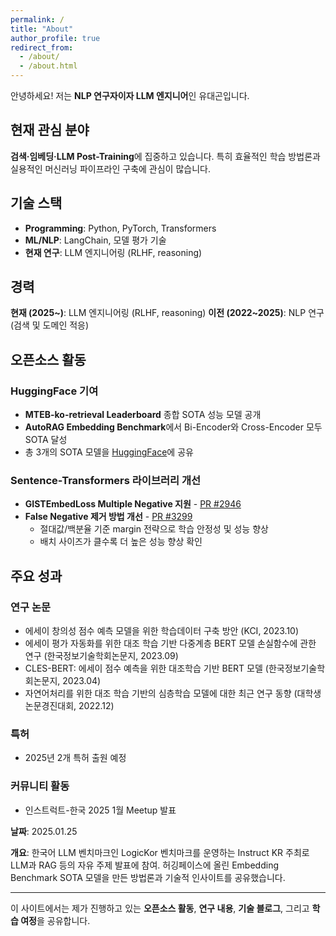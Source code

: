 ```yaml
---
permalink: /
title: "About"
author_profile: true
redirect_from:
  - /about/
  - /about.html
---
```


안녕하세요! 저는 **NLP 연구자이자 LLM 엔지니어**인 유대곤입니다.

## 현재 관심 분야

**검색·임베딩·LLM Post-Training**에 집중하고 있습니다. 특히 효율적인 학습 방법론과 실용적인 머신러닝 파이프라인 구축에 관심이 많습니다.

## 기술 스택

- **Programming**: Python, PyTorch, Transformers
- **ML/NLP**: LangChain, 모델 평가 기술
- **현재 연구**: LLM 엔지니어링 (RLHF, reasoning)

## 경력

**현재 (2025~)**: LLM 엔지니어링 (RLHF, reasoning)
**이전 (2022~2025)**: NLP 연구 (검색 및 도메인 적응)

## 오픈소스 활동

### HuggingFace 기여
- **MTEB-ko-retrieval Leaderboard** 종합 SOTA 성능 모델 공개
- **AutoRAG Embedding Benchmark**에서 Bi-Encoder와 Cross-Encoder 모두 SOTA 달성
- 총 3개의 SOTA 모델을 [HuggingFace](https://huggingface.co/dragonkue)에 공유

### Sentence-Transformers 라이브러리 개선
- **GISTEmbedLoss Multiple Negative 지원** - [PR #2946](https://github.com/UKPLab/sentence-transformers/pull/2946)
- **False Negative 제거 방법 개선** - [PR #3299](https://github.com/UKPLab/sentence-transformers/pull/3299)
  - 절대값/백분율 기준 margin 전략으로 학습 안정성 및 성능 향상
  - 배치 사이즈가 클수록 더 높은 성능 향상 확인

## 주요 성과

### 연구 논문
- 에세이 창의성 점수 예측 모델을 위한 학습데이터 구축 방안 (KCI, 2023.10)
- 에세이 평가 자동화를 위한 대조 학습 기반 다중계층 BERT 모델 손실함수에 관한 연구 (한국정보기술학회논문지, 2023.09)
- CLES-BERT: 에세이 점수 예측을 위한 대조학습 기반 BERT 모델 (한국정보기술학회논문지, 2023.04)
- 자연어처리를 위한 대조 학습 기반의 심층학습 모델에 대한 최근 연구 동향 (대학생논문경진대회, 2022.12)

### 특허
- 2025년 2개 특허 출원 예정

### 커뮤니티 활동

- 인스트럭트-한국 2025 1월 Meetup 발표

**날짜**: 2025.01.25

**개요**: 한국어 LLM 벤치마크인 LogicKor 벤치마크를 운영하는 Instruct KR 주최로 LLM과 RAG 등의 자유 주제 발표에 참여. 허깅페이스에 올린 Embedding Benchmark SOTA 모델을 만든 방법론과 기술적 인사이트를 공유했습니다.

---

이 사이트에서는 제가 진행하고 있는 **오픈소스 활동**, **연구 내용**, **기술 블로그**, 그리고 **학습 여정**을 공유합니다.
